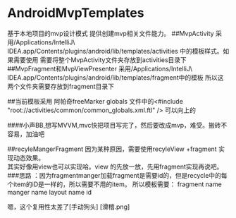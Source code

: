 # AndroidMvpTemplates
基于本地项目的mvp设计模式 提供创建mvp相关文件能力。
##MvpActivity
    采用/Applications/IntelliJ\ IDEA.app/Contents/plugins/android/lib/templates/activities
    中的模板样式。如果需要使用 需要将整个MvpActivity文件夹存放到activities目录下
##MvpFragment和MvpViewPresenter
    采用/Applications/IntelliJ\ IDEA.app/Contents/plugins/android/lib/templates/fragment中的模板
    所以这两个文件夹需要存放到fragment目录下

##当前模板采用 阿帕奇freeMarker 
    globals 文件中的<#include "root://activities/common/common_globals.xml.ftl" /> 可以向上的 

####小声BB,想写MVVM,mvc快把项目写完了，然后要改成mvp，难受。搬砖不容易，加油吧

##recyleMangerFragment
   因为某种原因，需要使用recyleView +fragment 实现动态效果。<br/>
   其实好像用view也可以实现哈。view 的先放一放，先用fragment实现再说吧。<br/>
###思路
    ：因为fragmentmanger加载fragment是需要id的，但是recycle中的每个item的iD是一样的，所以需要不用的item。
      所以模板需要：
        fragment name
        manger name
        layout name
        id

嗯，这个复用性太差了[手动狗头]
[滑稽.png]